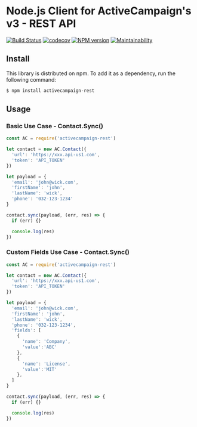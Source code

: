 # Node.js Client for ActiveCampaign's v3 - REST API

[![Build Status](https://travis-ci.com/android86/activecampaign.svg?branch=master)](https://travis-ci.com/android86/activecampaign)
[![codecov](https://codecov.io/gh/android86/activecampaign/branch/master/graph/badge.svg)](https://codecov.io/gh/android86/activecampaign)
[![NPM version](https://img.shields.io/npm/v/dotenv.svg?style=flat-square)](https://www.npmjs.com/package/activecampaign-rest)
[![Maintainability](https://api.codeclimate.com/v1/badges/3021111943dd84108367/maintainability)](https://codeclimate.com/github/android86/activecampaign/maintainability)

## Install

This library is distributed on npm. To add it as a dependency, run the following command:

```bash
$ npm install activecampaign-rest
```

## Usage

### Basic Use Case - Contact.Sync()

``` js
const AC = require('activecampaign-rest')

let contact = new AC.Contact({
  'url': 'https://xxx.api-us1.com',
  'token': 'API_TOKEN'
})

let payload = {
  'email': 'john@wick.com',
  'firstName': 'john',
  'lastName': 'wick',
  'phone': '032-123-1234'
}

contact.sync(payload, (err, res) => {
  if (err) {}

  console.log(res)
})
```

### Custom Fields Use Case - Contact.Sync()

``` js
const AC = require('activecampaign-rest')

let contact = new AC.Contact({
  'url': 'https://xxx.api-us1.com',
  'token': 'API_TOKEN'
})

let payload = {
  'email': 'john@wick.com',
  'firstName': 'john',
  'lastName': 'wick',
  'phone': '032-123-1234',
  'fields': [
    {
      'name': 'Company',
      'value':'ABC'
    },
    {
      'name': 'License',
      'value':'MIT'
    },
  ]
}

contact.sync(payload, (err, res) => {
  if (err) {}

  console.log(res)
})
```
